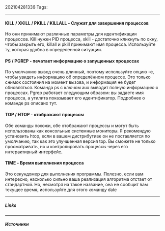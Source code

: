 202104281336
Tags:
___
#### KILL / XKILL / PKILL / KILLALL - Служат для завершения процессов
Но они принимают различные параметры для идентификации процессов. Kill нужен PID процесса, xkill - достаточно кликнуть по окну, чтобы закрыть его, killall и pkill принимают имя процесса. Используйте ту, которая удобна в определенной ситуации.
           
#### PS / PGREP - печатает информацию о запущенных процессах
По умолчанию вывод очень длинный, поэтому используйте опцию -e, чтобы увидеть информацию об определённом процессе. Это только снимок состояния на момент вызова, и информация не будет обновляться. Команда ps с ключом aux выводит полную информацию о процессах. Pgrep работает следующим образом: вы задаете имя процесса, а утилита показывает его идентификатор. Подробнее о команде ps описано тут.
           
#### TOP / HTOP - отображают процессы
Обе команды похожи, обе отображают процессы и могут быть использованы как консольные системные мониторы. Я рекомендую установить htop, если в вашем дистрибутиве он не поставляется по умолчанию, так как это улучшенная версия top. Вы сможете не только просматривать, но и контролировать процессы через его интерактивный интерфейс.
           
#### TIME - Время выполнения процесса
Это секундомер для выполнения программы. Полезно, если вам интересно, насколько сильно ваша реализация алгоритма отстает от стандартной. Но, несмотря на такое название, она не сообщит вам текущее время, используйте для этого команду date

___
##### Links


---
##### Источники
